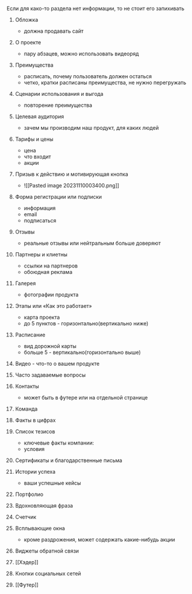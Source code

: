 

Если для како-то раздела нет информации, то не стоит его запихивать


1. Обложка 
	- должна продавать сайт

2. О проекте
	- пару абзацев, можно использовать видеоряд

3. Преимущества
	- расписать, почему пользователь должен остаться
	- четко, кратки расписаны преимущества, не нужно перегружать

4. Сценарии использования и выгода
	- повторение преимущества

5. Целевая аудитория
	- зачем мы производим наш продукт, для каких людей

7. Тарифы и цены
	- цена
	- что входит
	- акции

9. Призыв к действию и мотивирующая кнопка
	- ![[Pasted image 20231110003400.png]]

11. Форма регистрации или подписки
	- информация
	- email
	- подписаться

13. Отзывы
	- реальные отзывы или нейтральным больше доверяют

14. Партнеры и клиетны
	- ссылки на партнеров
	- обоюдная реклама

15. Галерея
	- фотографии продукта

16. Этапы или «Как это работает»
	- карта проекта
	- до 5 пунктов - горизонтально(вертикально ниже)

17. Расписание
	- вид дорожной карты
	- больше 5 - вертикально(горизонтально выше)

18. Видео - что-то о вашем продукте


19. Часто задаваемые вопросы


20. Контакты
	- может быть в футере или на отдельной странице

21. Команда

22. Факты в цифрах

23. Список тезисов
	- ключевые факты компании:
	- условия

24. Сертификаты и благодарственные письма

25. Истории успеха
	- ваши успешные кейсы

26. Портфолио

27. Вдохновляющая фраза

28. Счетчик

29. Всплывающие окна
	- кроме раздрожения, может содержать какие-нибудь акции

30. Виджеты обратной связи

31. [[Хэдер]]

32. Кнопки социальных сетей
33. [[Футер]]